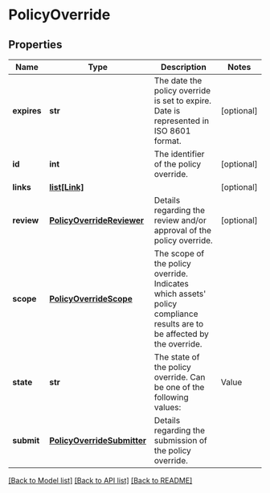 # PolicyOverride

## Properties
Name | Type | Description | Notes
------------ | ------------- | ------------- | -------------
**expires** | **str** | The date the policy override is set to expire. Date is represented in ISO 8601 format. | [optional] 
**id** | **int** | The identifier of the policy override. | [optional] 
**links** | [**list[Link]**](Link.md) |  | [optional] 
**review** | [**PolicyOverrideReviewer**](PolicyOverrideReviewer.md) | Details regarding the review and/or approval of the policy override. | [optional] 
**scope** | [**PolicyOverrideScope**](PolicyOverrideScope.md) | The scope of the policy override. Indicates which assets&#39; policy compliance results are to be affected by the override. | 
**state** | **str** | The state of the policy override. Can be one of the following values:  | Value            | Description                                                                         | Affects Compliance Results |  | ---------------- | ----------------------------------------------------------------------------------- |:--------------------------:|  | &#x60;\&quot;deleted\&quot;&#x60;      | The policy override has been deleted.                                               |                            |  | &#x60;\&quot;expired\&quot;&#x60;      | The policy override had an expiration date and it has expired.                      |                            |  | &#x60;\&quot;approved\&quot;&#x60;     | The policy override was submitted and approved.                                     | &amp;check;                    |  | &#x60;\&quot;rejected\&quot;&#x60;     | The policy override was rejected by the reviewer.                                   |                            |  | &#x60;\&quot;under-review\&quot;&#x60; | The policy override was submitted but not yet approved or rejected by the reviewer. |                            |   | 
**submit** | [**PolicyOverrideSubmitter**](PolicyOverrideSubmitter.md) | Details regarding the submission of the policy override. | 

[[Back to Model list]](../README.md#documentation-for-models) [[Back to API list]](../README.md#documentation-for-api-endpoints) [[Back to README]](../README.md)


